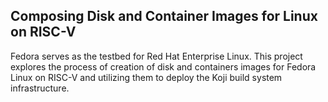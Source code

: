 ## Composing Disk and Container Images for Linux on RISC-V
Fedora serves as the testbed for Red Hat Enterprise Linux. This project explores the process of creation of disk and containers images for Fedora Linux on RISC-V and utilizing them to deploy the Koji build system infrastructure.
